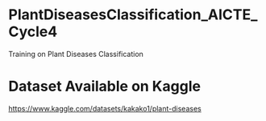# PlantDiseasesClassification_AICTE_Cycle4
Training on Plant Diseases Classification
# Dataset Available on Kaggle
https://www.kaggle.com/datasets/kakako1/plant-diseases
